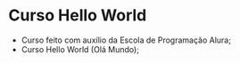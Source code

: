 # Curso Hello World

* Curso feito com auxílio da Escola de Programação Alura;
* Curso Hello World (Olá Mundo);
